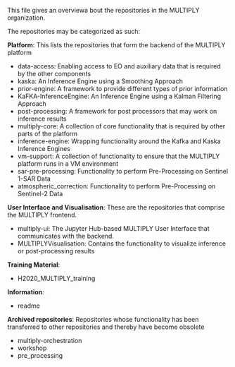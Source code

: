 This file gives an overviewa bout the repositories in the MULTIPLY organization.

The repositories may be categorized as such:

**Platform**: This lists the repositories that form the backend of the MULTIPLY platform
* data-access: Enabling access to EO and auxiliary data that is required by the other components
* kaska: An Inference Engine using a Smoothing Approach
* prior-engine: A framework to provide different types of prior information
* KaFKA-InferenceEngine: An Inference Engine using a Kalman Filtering Approach
* post-processing: A framework for post processors that may work on inference results
* multiply-core: A collection of core functionality that is required by other parts of the platform
* inference-engine: Wrapping functionality around the Kafka and Kaska Inference Engines
* vm-support: A collection of functionality to ensure that the MULTIPLY platform runs in a VM environment
* sar-pre-processing: Functionality to perform Pre-Processing on Sentinel 1-SAR Data
* atmospheric_correction: Functionality to perform Pre-Processing on Sentinel-2 Data

**User Interface and Visualisation**: These are the repositories that comprise the MULTIPLY frontend.
* multiply-ui: The Jupyter Hub-based MULTIPLY User Interface that communicates with the backend.
* MULTIPLYVisualisation: Contains the functionality to visualize inference or post-processing results

**Training Material**:
* H2020_MULTIPLY_training	

**Information**:
* readme

**Archived repositories**: Repositories whose functionality has been transferred to other repositories and thereby have become obsolete
* multiply-orchestration
* workshop
* pre_processing
